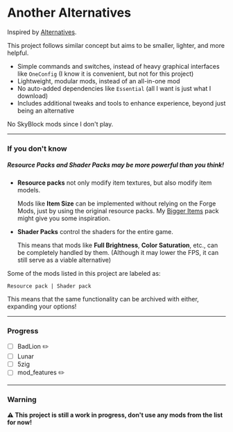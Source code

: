 # Another Alternatives

Inspired by [Alternatives](https://github.com/MicrocontrollersDev/Alternatives/).

This project follows similar concept but aims to be smaller, lighter, and more helpful.

- Simple commands and switches, instead of heavy graphical interfaces like `OneConfig` (I know it is convenient, but not for this project)
- Lightweight, modular mods, instead of an all-in-one mod
- No auto-added dependencies like `Essential` (all I want is just what I download)
- Includes additional tweaks and tools to enhance experience,  beyond just being an alternative

No SkyBlock mods since I don't play.

---
### If you don't know

##### **Resource Packs** and **Shader Packs** may be more powerful than you think!

- **Resource packs** not only modify item textures, but also modify item models. 
    
  Mods like **Item Size** can be implemented without relying on the Forge Mods, just by using the original resource packs. My [Bigger Items](https://github.com/eofitg/Bigger-Items) pack might give you some inspiration.
- **Shader Packs** control the shaders for the entire game. 
    
  This means that mods like **Full Brightness**, **Color Saturation**, etc., can be completely handled by them. (Although it may lower the FPS, it can still serve as a viable alternative)
  
Some of the mods listed in this project are labeled as:
```
Resource pack | Shader pack
```
This means that the same functionality can be archived with either, expanding your options!

---
### Progress

- [ ] BadLion ✏️
- [ ] Lunar
- [ ] 5zig
- [ ] mod_features ✏️

---
### Warning

**⚠ This project is still a work in progress, don't use any mods from the list for now!**